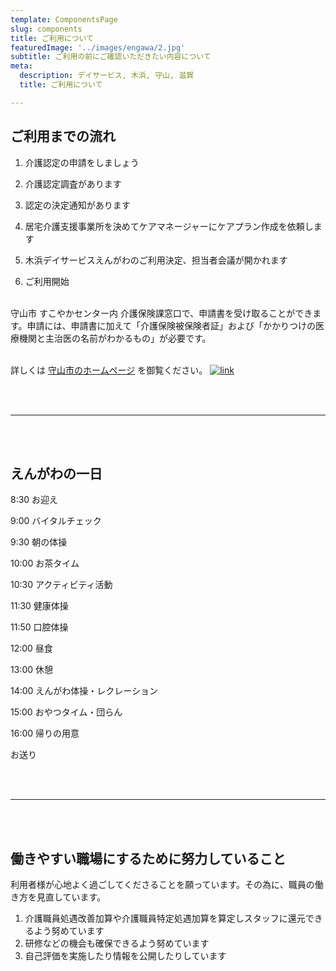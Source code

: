```yaml
---
template: ComponentsPage
slug: components
title: ご利用について
featuredImage: '../images/engawa/2.jpg'
subtitle: ご利用の前にご確認いただきたい内容について
meta:
  description: デイサービス, 木浜, 守山, 滋賀
  title: ご利用について

---
```


  ## ご利用までの流れ

  1. 介護認定の申請をしましょう


  2. 介護認定調査があります


  3. 認定の決定通知があります


  4. 居宅介護支援事業所を決めてケアマネージャーにケアプラン作成を依頼します


  5. 木浜デイサービスえんがわのご利用決定、担当者会議が開かれます


  6. ご利用開始


<br>
守山市 すこやかセンター内 介護保険課窓口で、申請書を受け取ることができます。申請には、申請書に加えて「介護保険被保険者証」および「かかりつけの医療機関と主治医の名前がわかるもの」が必要です。
<br>
<br>

詳しくは [守山市のホームページ](https://www.city.moriyama.lg.jp/kaigo/kaigohokeninfo_7.html) を御覧ください。
[ ![link](https://www.city.moriyama.lg.jp/shared/images/footer/flogo.png) ](https://www.city.moriyama.lg.jp/kaigo/kaigohokeninfo_7.html)

<br><br>
<hr>
<br><br>

  ## えんがわの一日

  8:30	  お迎え

  9:00	  バイタルチェック

  9:30    朝の体操

  10:00   お茶タイム

  10:30	  アクティビティ活動

  11:30   健康体操

  11:50	  口腔体操

  12:00	  昼食

  13:00	  休憩

  14:00	  えんがわ体操・レクレーション

  15:00	  おやつタイム・団らん

  16:00    帰りの用意

  お送り

<br><br>
<hr>
<br><br>

  ## 働きやすい職場にするために努力していること

  利用者様が心地よく過ごしてくださることを願っています。その為に、職員の働き方を見直しています。

  1. 介護職員処遇改善加算や介護職員特定処遇加算を算定しスタッフに還元できるよう努めています
  2. 研修などの機会も確保できるよう努めています
  3. 自己評価を実施したり情報を公開したりしています
